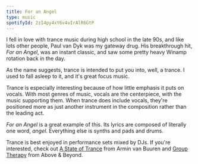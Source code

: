 ```yaml
---
title: For an Angel
type: music
spotifyId: 2zI4py4xY6v4vIrAlR6GtP
---
```


I fell in love with trance music during high school in the late 90s, and like lots other people, Paul van Dyk was my gateway drug. His breakthrough hit, _For an Angel_, was an instant classic, and saw some pretty heavy Winamp rotation back in the day.

As the name suggests, trance is intended to put you into, well, a trance. I used to fall asleep to it, and it's great focus music.

Trance is especially interesting because of how little emphasis it puts on vocals. With most genres of music, vocals are the centerpiece, with the music supporting them. When trance does include vocals, they're positioned more as just another instrument in the composition rather than the leading act.

_For an Angel_ is a great example of this. Its lyrics are composed of literally one word, _angel_. Everything else is synths and pads and drums.

Trance is best enjoyed in performance sets mixed by DJs. If you're interested, check out [A State of Trance](https://open.spotify.com/playlist/2Ps64TVbfmfX6jxWJnlX1j) from Armin van Buuren and [Group Therapy](https://open.spotify.com/artist/7HXnQUEKHiWvUqSIR9ydOC) from Above & Beyond.
